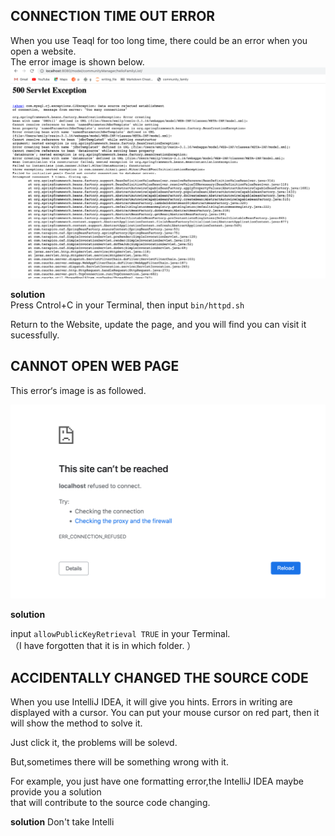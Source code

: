 
## CONNECTION TIME OUT ERROR ##

When you use Teaql for too long time, there could be an error when you open a website.  
The error image is shown below. 
![](images/640.png)


**solution**  
Press Cntrol+C in your Terminal, then input `bin/httpd.sh`  

Return to the Website, update the page, and you will find you can visit it sucessfully.  







## CANNOT OPEN WEB PAGE ##

This error‘s image is as followed.  

![](images/650.png)



**solution**

input `allowPublicKeyRetrieval TRUE` in your Terminal.  
（I have forgotten that it is in which folder. ） 





## ACCIDENTALLY CHANGED THE SOURCE CODE ##

When you use IntelliJ IDEA, it will give you hints. Errors in writing are displayed with a cursor. You can put your mouse cursor on red part, then it will show the method to solve it.  

Just click it, the problems will be solevd.  

But,sometimes there will be something wrong with it.   

For example, you just have one formatting error,the IntelliJ IDEA maybe provide you a solution  
that will contribute to the source code changing. 



**solution**
Don't take Intelli